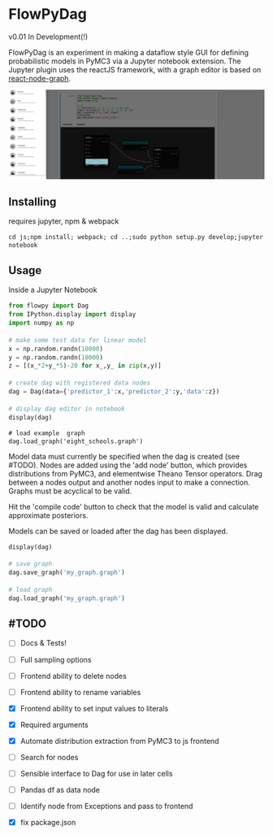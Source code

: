 # FlowPyDag
v0.01 In Development(!)

FlowPyDag is an experiment in making a dataflow style GUI for defining probabilistic models in PyMC3 via 
a Jupyter notebook extension. The Jupyter plugin uses the reactJS framework, with a graph editor is based on [react-node-graph](https://www.npmjs.com/package/react-node-graph).

![linear regression](docs/dag_screenshot_v0_0_1.png)


## Installing 
requires jupyter, npm & webpack
```
cd js;npm install; webpack; cd ..;sudo python setup.py develop;jupyter notebook
```

## Usage 

Inside a Jupyter Notebook

```python
from flowpy import Dag
from IPython.display import display
import numpy as np

# make some test data for linear model
x = np.random.randn(10000)
y = np.random.randn(10000)
z = [(x_*2+y_*5)-20 for x_,y_ in zip(x,y)]

# create dag with registered data nodes
dag = Dag(data={'predictor_1':x,'predictor_2':y,'data':z})

# display dag editor in notebook
display(dag)
```
```
# load example  graph
dag.load_graph('eight_schools.graph')
```
Model data must currently be specified when the dag is created (see #TODO). Nodes are added using the
 'add node' button, which provides distributions from PyMC3, and elementwise Theano Tensor operators. Drag between 
 a nodes output and another nodes input to make a connection. Graphs must be acyclical to be valid.
 
 Hit the 'compile code' button to check that the model is valid and calculate approximate posteriors.
 
 Models can be saved or loaded after the dag has been displayed.
 ```python
display(dag)

# save graph
dag.save_graph('my_graph.graph')

# load graph
dag.load_graph('my_graph.graph')
```

 
## #TODO
- [ ] Docs & Tests!
- [ ] Full sampling options
- [ ] Frontend ability to delete nodes
- [ ] Frontend ability to rename variables
- [x] Frontend ability to set input values to literals
- [x] Required arguments
- [x] Automate distribution extraction from PyMC3 to js frontend
- [ ] Search for nodes
- [ ] Sensible interface to Dag for use in later cells
- [ ] Pandas df as data node
- [ ] Identify node from Exceptions and pass to frontend
- [x] fix package.json

